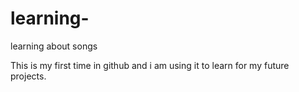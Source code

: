 # learning-
learning about songs
 
This is my first time in github and i am using it to learn for my future projects.